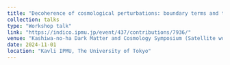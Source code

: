 ```yaml
---
title: "Decoherence of cosmological perturbations: boundary terms and the WKB wave functional"
collection: talks
type: "Workshop talk"
link: "https://indico.ipmu.jp/event/437/contributions/7936/"
venue: "Kashiwa-no-ha Dark Matter and Cosmology Symposium (Satellite workshop of COSMO 2024)"
date: 2024-11-01
location: "Kavli IPMU, The University of Tokyo"
---
```

